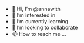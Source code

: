 - 👋 Hi, I’m @annawith
- 👀 I’m interested in
- 🌱 I’m currently learning 
- 💞️ I’m looking to collaborate
- 📫 How to reach me ...

<!---
annawith/annawith is a ✨ special ✨ repository because its `README.md` (this file) appears on your GitHub profile.
You can click the Preview link to take a look at your changes.
--->
